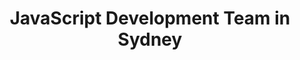 ---
title: JavaScript Development Team in Sydney
permalink: /landings/locations/sydney/developer/javascript
technology: JavaScript
location: Sydney
---